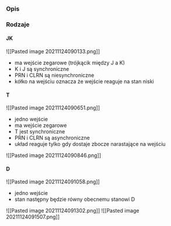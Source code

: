 ### Opis

### Rodzaje
#### JK
![[Pasted image 20211124090133.png]]

- ma wejście zegarowe (trójkącik między J a K)
- K i J są synchroniczne
- PRN i CLRN są niesynchroniczne
- kółko na wejściu oznacza że wejście reaguje na stan niski

#### T
![[Pasted image 20211124090651.png]]

- jedno wejście
- ma wejście zegarowe
- T jest synchroniczne
- PRN i CLRN są asynchroniczne
- układ reaguje tylko gdy dostaje zbocze narastające na wejściu

![[Pasted image 20211124090846.png]]

#### D
![[Pasted image 20211124091058.png]]

- jedno wejście
- stan następny będzie równy obecnemu stanowi D

![[Pasted image 20211124091302.png]]
![[Pasted image 20211124091507.png]]